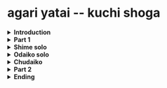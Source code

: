 # agari yatai -- kuchi shoga

<details>
 <summary><b>Introduction</b></summary>

 Sensei -- hup, click, click, click click
 
 
 |  1 |  & |  2 |  & | 3  | &  | 4  | &  |  5 | &  | 6  | &  | 7  | &  | 8  | &  | 
 |----|----|----|----|----|----|----|----|----|----|----|----|----|----|----|----|
 | DOKO | DON| (click) | | (click) | |(click) |  |  (click)  | |  (click)  | | (click)  |  | (click) |  |
 | DOKO | DON| (click) | | (click) | |(click) |  |  (click)  | |  (click)  | | (click)  |  | (click) |  |
 | DOKO | DON| (click) | | (click) | |(click) |  |  (click)  | |  (click)  | | (click)  |  | (click) |  |
 | DOKO | DON| (click) | | (click) | |(click) |  |  (click)  | |  (click)  | | (click)  |  | (click) |  |
 
 
 
 Arms - 5 & 7 means right arm at 5 and left arm at 7 on clock
 |  1 |  & |  2 |  & | 3  | &  | 4  | &  |  5 | &  | 6  | &  | 7  | &  | 8  | &  | 
 |----|----|----|----|----|----|----|----|----|----|----|----|----|----|----|----|
 | DOKO | DON| 5 & 7 | | 4 & 8 | | 3 & 9|  | 2 & 10 | | 1 & 11 | | drum | | pose | |
  ---
  
|  1 |  & |  2 |  & | 3  | &  | 4  | &  |  5 | &  | 6  | &  | 7  | &  | 8  | &  | 
|----|----|----|----|----|----|----|----|----|----|----|----|----|----|----|----|
| DON | KON | su | ku | su | ku | su | ku| su | ku | su | ku | su | ku | su | ku | 
| DON | KON | su | ku | su | ku | su | ku| su | ku | su | ku | su | ku | su | ku |  
| DON | KON | su | ku | su | ku | su | ku| su | ku | su | ku | su | ku | su | ku | 
| DON | KON | su | ku | su | ku | su | ku| su | ku | su | ku | su | ku | su | ku | 
 
Internal count
DON KON ni-n sa-n shi-n go-n rok-u shic-hi ha-chi
 
  ---
Next phrase sounds like
 
* DON DON ni-n SA-n shi-n go-n ROK-u shi-KON HACH-chi (1)
  
 | position |  1 |  & |  2 |  & | 3  | &  | 4  | &  |  5 | &  | 6  | &  | 7  | &  | 8  | &  | 
 | :--------: |----|----|----|----|----|----|----|----|----|----|----|----|----|----|----|----|
 | 1 | DON | KON | su | ku | su | ku | su | ku| su | ku | su | ku | su | ku | su | ku | 
 | 2 | su | ku | su | ku | DON | ku | su | ku| su | ku | su | ku | su | ku | su | ku | 
 | 3 | su | ku | su | ku | su | ku | su | ku| su | ku | DON | ku | su | ku | su | ku | 
 | 4 | su | ku | su | ku | su | ku| su | ku | su | ku | su | ku | su | KON | DON | ku | 

  
 ---

| position | 1 | 2 | 3 |
| ------ |----|----|----|
| 1 | DOKO|----|----| 
| 2 | ----|DOKO|----|
| 3 |----|----|DOKO | 
| 1 | DOKO|----|----| 
| 2 | ----|DOKO|----|
| 3 |----|----|DOKO | 
| 1 | DOKO|----|----| 
| 2 | ----|DOKO|----|
| 3 |----|----|DOKO | 
| 1 | DOKO|----|----| 
| 2 | ----|DOKO|----|
| 3 |----|----|DOKO | 
 

DO-KO-DON DO-KO-DON DO-KO-DON DO-KO DON (4)
 
 
| 1 | 2 | 3 |
|----|----|----|
|DOKO|----|----| 
|----|DOKO|----|
|----|----|DOKO| 
|DOKO|----|----|
|----|DOKO|----| 
|----|----|DOKO|
|DOKO|----|----|
|----|DOKO|----|
|----|----|DOKO|
|DOKO|----|----|
|----|DOKO|----|
|----|----|DOKO|
 
DO-KO-DON DO-KO-DON DO-KO-DON DO-KO DON (4)
  
  ---
  
DON DOKO DOKO DOKO DON DOKO DOKO DOKO  (chu)
DORO suKO suKO DORO suKO suKO ( odaiko )
  
DON DOKO DOKO DOKO DON DOKO DOKO DOKO  (chu)
DORO suKO suKO DORO suKO suKO DORO suDO KON( odaiko )  
  
DON KON DON  (chu)
DORO suDO KON( odaiko )  
DON KON DON (chu )
  
DON suku KON suku DON suku KON suku
DON-KON-DON KON-DON_KON DON-KON-DON KON_DON-KON (crescendo -- pause last KON )
 
  
</details>

<details>
 <summary><b>Part 1</b>
</summary>
</details>

<details>
 <summary><b>Shime solo</b>
</summary>
</details>

<details>
 <summary><b>Odaiko solo</b>
</summary>
</details>

<details>
 <summary><b>Chudaiko</b>
</summary>
</details>

<details>
 <summary><b>Part 2</b>
</summary>
Note: basically Part 1 w/fancy ending
</details>

<details>
 <summary><b>Ending</b>
</summary>
</details>

